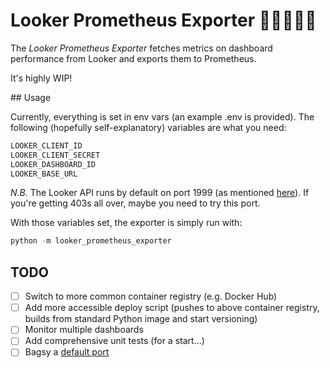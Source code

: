 # Looker Prometheus Exporter 👀🏥✊🔥🚢

The _Looker Prometheus Exporter_ fetches metrics on dashboard performance from Looker and exports them to Prometheus.

It's highly WIP!

## Usage

Currently, everything is set in env vars (an example .env is provided). The following (hopefully self-explanatory) variables are what you need:

```bash
LOOKER_CLIENT_ID
LOOKER_CLIENT_SECRET
LOOKER_DASHBOARD_ID
LOOKER_BASE_URL
```

_N.B._ The Looker API runs by default on port 1999 (as mentioned [here](https://docs.looker.com/reference/api-and-integration/api-reference/v3.0)). If you're getting 403s all over, maybe you need to try this port.

With those variables set, the exporter is simply run with:

```python
python -m looker_prometheus_exporter
```

## TODO

- [ ] Switch to more common container registry (e.g. Docker Hub)
- [ ] Add more accessible deploy script (pushes to above container registry, builds from standard Python image and start versioning)
- [ ] Monitor multiple dashboards
- [ ] Add comprehensive unit tests (for a start...)
- [ ] Bagsy a [default port](https://github.com/prometheus/prometheus/wiki/Default-port-allocations)
